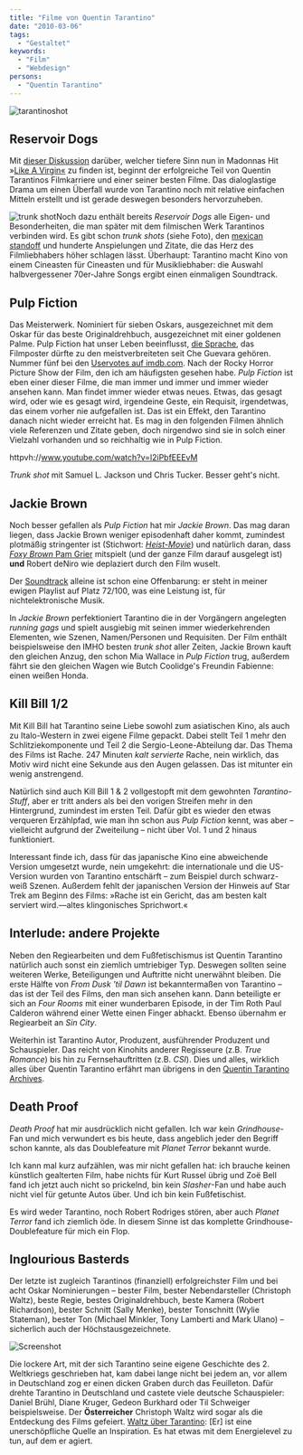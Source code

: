 ```yaml
---
title: "Filme von Quentin Tarantino"
date: "2010-03-06"
tags:
  - "Gestaltet"
keywords:
  - "Film"
  - "Webdesign"
persons:
  - "Quentin Tarantino"
---
```


![](/img/codecandies/tarantinoshot.jpg "tarantinoshot")

## Reservoir Dogs

Mit [dieser Diskussion](http://www.youtube.com/v/GyR4RK0LA_E "Reservoir Dogs – Opening Scene") darüber, welcher tiefere Sinn nun in Madonnas Hit »[Like A Virgin«](http://www.youtube.com/v/xSumRwlOD68 "Madonna – Like A Virgin") zu finden ist, beginnt der erfolgreiche Teil von Quentin Tarantinos Filmkarriere und einer seiner besten Filme. Das dialoglastige Drama um einen Überfall wurde von Tarantino noch mit relative einfachen Mitteln erstellt und ist gerade deswegen besonders hervorzuheben.

![trunk shot](/img/codecandies/Blonde_white_pink_trunk-shot.jpg "trunk shot")Noch dazu enthält bereits _Reservoir Dogs_ alle Eigen- und Besonderheiten, die man später mit dem filmischen Werk Tarantinos verbinden wird. Es gibt schon _trunk shots_ (siehe Foto), den [mexican standoff](http://www.youtube.com/v/FQ3ujsh_xC4 "mexican standoff scene") und hunderte Anspielungen und Zitate, die das Herz des Filmliebhabers höher schlagen lässt. Überhaupt: Tarantino macht Kino von einem Cineasten für Cineasten und für Musikliebhaber: die Auswahl halbvergessener 70er-Jahre Songs ergibt einen einmaligen Soundtrack.

## Pulp Fiction

Das Meisterwerk. Nominiert für sieben Oskars, ausgezeichnet mit dem Oskar für das beste Originaldrehbuch, ausgezeichnet mit einer goldenen Palme. Pulp Fiction hat unser Leben beeinflusst, [die Sprache](http://www.youtube.com/v/SLtwFugudZE "Royal with Cheese"), das Filmposter dürfte zu den meistverbreiteten seit Che Guevara gehören. Nummer fünf bei den [Uservotes auf imdb.com](http://www.imdb.com/chart/top?tt0110912). Nach der Rocky Horror Picture Show der Film, den ich am häufigsten gesehen habe. _Pulp Fiction_ ist eben einer dieser Filme, die man immer und immer und immer wieder ansehen kann. Man findet immer wieder etwas neues. Etwas, das gesagt wird, oder wie es gesagt wird, irgendeine Geste, ein Requisit, irgendetwas, das einem vorher nie aufgefallen ist. Das ist ein Effekt, den Tarantino danach nicht wieder erreicht hat. Es mag in den folgenden Filmen ähnlich viele Referenzen und Zitate geben, doch nirgendwo sind sie in solch einer Vielzahl vorhanden und so reichhaltig wie in Pulp Fiction.

httpvh://www.youtube.com/watch?v=l2iPbfEEEvM

_Trunk shot_ mit Samuel L. Jackson und Chris Tucker. Besser geht's nicht.

## Jackie Brown

Noch besser gefallen als _Pulp Fiction_ hat mir _Jackie Brown_. Das mag daran liegen, dass Jackie Brown weniger episodenhaft daher kommt, zumindest plotmäßig stringenter ist (Stichwort: _[Heist-Movie](http://de.wikipedia.org/wiki/Heist-Movie)_) und natürlich daran, dass [_Foxy Brown_ Pam Grier](http://www.imdb.com/media/rm4119762432/tt0071517) mitspielt (und der ganze Film darauf ausgelegt ist) **und** Robert deNiro wie deplaziert durch den Film wuselt.

Der [Soundtrack](http://www.lastfm.de/music/Various+Artists/Jackie+Brown "last.fm: Jackie Brown Soundtrack") alleine ist schon eine Offenbarung: er steht in meiner ewigen Playlist auf Platz 72/100, was eine Leistung ist, für nichtelektronische Musik.

In _Jackie Brown_ perfektioniert Tarantino die in der Vorgängern angelegten _running gags_ und spielt ausgiebig mit seinen immer wiederkehrenden Elementen, wie Szenen, Namen/Personen und Requisiten. Der Film enthält beispielsweise den IMHO besten _trunk shot_ aller Zeiten, Jackie Brown kauft den gleichen Anzug, den schon Mia Wallace in _Pulp Fiction_ trug, außerdem fährt sie den gleichen Wagen wie Butch Coolidge's Freundin Fabienne: einen weißen Honda.

## Kill Bill 1/2

Mit Kill Bill hat Tarantino seine Liebe sowohl zum asiatischen Kino, als auch zu Italo-Western in zwei eigene Filme gepackt. Dabei stellt Teil 1 mehr den Schlitziekomponente und Teil 2 die Sergio-Leone-Abteilung dar. Das Thema des Films ist Rache. 247 Minuten _kalt servierte_ Rache, nein wirklich, das Motiv wird nicht eine Sekunde aus den Augen gelassen. Das ist mitunter ein wenig anstrengend.

Natürlich sind auch Kill Bill 1 & 2 vollgestopft mit dem gewohnten _Tarantino-Stuff_, aber er tritt anders als bei den vorigen Streifen mehr in den Hintergrund, zumindest im ersten Teil. Dafür gibt es wieder den etwas verqueren Erzählpfad, wie man ihn schon aus _Pulp Fiction_ kennt, was aber – vielleicht aufgrund der Zweiteilung – nicht über Vol. 1 und 2 hinaus funktioniert.

Interessant finde ich, dass für das japanische Kino eine abweichende Version umgesetzt wurde, nein umgekehrt: die internationale und die US-Version wurden von Tarantino entschärft – zum Beispiel durch schwarz-weiß Szenen. Außerdem fehlt der japanischen Version der Hinweis auf Star Trek am Beginn des Films: »Rache ist ein Gericht, das am besten kalt serviert wird.—altes klingonisches Sprichwort.«

## Interlude: andere Projekte

Neben den Regiearbeiten und dem Fußfetischismus ist Quentin Tarantino natürlich auch sonst ein ziemlich umtriebiger Typ. Deswegen sollten seine weiteren Werke, Beteiligungen und Auftritte nicht unerwähnt bleiben. Die erste Hälfte von _From Dusk 'til Dawn_ ist bekanntermaßen von Tarantino – das ist der Teil des Films, den man sich ansehen kann. Dann beteiligte er sich an _Four Rooms_ mit einer wunderbaren Episode, in der Tim Roth Paul Calderon während einer Wette einen Finger abhackt. Ebenso übernahm er Regiearbeit an _Sin City_.

Weiterhin ist Tarantino Autor, Produzent, ausführender Produzent und Schauspieler. Das reicht von Kinohits anderer Regisseure (z.B. _True Romance_) bis hin zu Fernsehauftritten (z.B. _CSI_). Dies und alles, wirklich alles über Quentin Tarantino erfährt man übrigens in den [Quentin Tarantino Archives](http://www.tarantino.info/).

## Death Proof

_Death Proof_ hat mir ausdrücklich nicht gefallen. Ich war kein _Grindhouse_\-Fan und mich verwundert es bis heute, dass angeblich jeder den Begriff schon kannte, als das Doublefeature mit _Planet Terror_ bekannt wurde.

Ich kann mal kurz aufzählen, was mir nicht gefallen hat: ich brauche keinen künstlich gealterten Film, habe nichts für Kurt Russel übrig und Zoë Bell fand ich jetzt auch nicht so prickelnd, bin kein _Slasher_\-Fan und habe auch nicht viel für getunte Autos über. Und ich bin kein Fußfetischist.

Es wird weder Tarantino, noch Robert Rodriges stören, aber auch _Planet Terror_ fand ich ziemlich öde. In diesem Sinne ist das komplette Grindhouse-Doublefeature für mich ein Flop.

## Inglourious Basterds

Der letzte ist zugleich Tarantinos (finanziell) erfolgreichster Film und bei acht Oskar Nominierungen – bester Film, bester Nebendarsteller (Christoph Waltz), beste Regie, bestes Originaldrehbuch, beste Kamera (Robert Richardson), bester Schnitt (Sally Menke), bester Tonschnitt (Wylie Stateman), bester Ton (Michael Minkler, Tony Lamberti and Mark Ulano) – sicherlich auch der Höchstausgezeichnete.

![Screenshot](/img/codecandies/waltz.jpg)

Die lockere Art, mit der sich Tarantino seine eigene Geschichte des 2. Weltkriegs geschrieben hat, kam dabei lange nicht bei jedem an, vor allem in Deutschland zog er einen dicken Graben durch das Feuilleton. Dafür drehte Tarantino in Deutschland und castete viele deutsche Schauspieler: Daniel Brühl, Diane Kruger, Gedeon Burkhard oder Til Schweiger beispielsweise. Der **Österreicher** Christoph Waltz wird sogar als die Entdeckung des Films gefeiert. [Waltz über Tarantino](http://www.zeit.de/online/2009/34/interview-christoph-waltz?page=all "ZEIT ONLINE: Dieser Film ist ein Schweineparadies"): \[Er\] ist eine unerschöpfliche Quelle an Inspiration. Es hat etwas mit dem Energielevel zu tun, auf dem er agiert.

